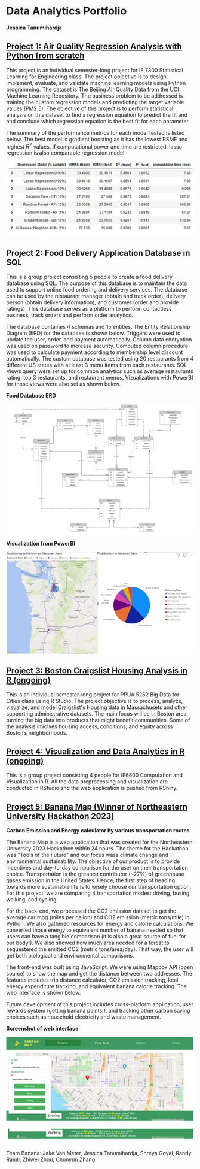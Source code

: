# Data Analytics Portfolio

**Jessica Tanumihardja**


## [Project 1: Air Quality Regression Analysis with Python from scratch](https://github.com/jtanumihardja/ML-IE7300)

This project is an individual semester-long project for IE 7300 Statistical Learning for Engineering class. The project objective is to design, implement, evaluate, and validate machine learning models using Python programming. The dataset is [The Beijing Air Quality Data](https://archive-beta.ics.uci.edu/ml/datasets/beijing+multi+site+air+quality+data) from the UCI Machine Learning Repository. The business problem to be addressed is training the custom regression models and predicting the target variable values (PM2.5). The objective of this project is to perform statistical analysis on this dataset to find a regression equation to predict the fit and and conclude which regression equation is the best fit for each parameter.

The summary of the performance metrics for each model tested is listed below. The best model is gradient boosting as it has the lowest RSME and highest $R^2$ values. If computational power and time are restricted, lasso regression is also comparable regression model. 

![](/images/AirQualityRegressionResultSummary.png)


## Project 2: Food Delivery Application Database in SQL  

This is a group project consisting 5 people to create a food delivery database using SQL. The purpose of this database is to maintain the data used to support online food ordering and delivery services. The database can be used by the restaurant manager (obtain and track order), delivery person (obtain delivery information), and customer (order and provide ratings). This database serves as a platform to perform contactless business, track orders and perform order analytics. 

The database containes 4 schemas and 15 entities. The Entity Relationship Diagram (ERD) for the database is shown below. Triggers were used to update the user, order, and payment automatically. Column data encryption was used on password to increase security. Computed column procedure was used to calculate payment according to membership level discount automatically. The custom database was tested using 20 restaurants from 4 different US states with at least 3 menu items from each restaurants. SQL Views query were set up for common analytics such as average restaurants rating, top 3 restaurants, and restaurant menus. Vizualizations with PowerBI for those views were also set as shown below. 

**Food Database ERD**

![](/images/FoodDatabase_ERD.png)


**Visualization from PowerBI**

![](/images/FoodDatabase_2.png) 



## [Project 3: Boston Craigslist Housing Analysis in R (ongoing)](https://github.com/jtanumihardja/BigDataForCities_PPUA5262)

This is an individual semester-long project for PPUA 5262 Big Data for Cities class using R Studio. The project objective is to process, analyze, visualize, and model Craigslist's Housing data in Massachusets and other supporting administrative datasets. The main focus will be in Boston area, turning the big data into products that might benefit communities. Some of the analysis involves housing access, conditions, and equity across Boston’s neighborhoods.




## [Project 4: Visualization and Data Analytics in R (ongoing)](https://github.com/jtanumihardja/IE6600_final_project)

This is a group project consisting 4 people for IE6600 Computation and Visualization in R. All the data preprocessing and visualization are conducted in RStudio and the web application is pushed from RShiny. 



## [Project 5: Banana Map (Winner of Northeastern University Hackathon 2023)](https://github.com/jwke21/team_banana_hackathon) 

**Carbon Emission and Energy calculator by various transportation routes**

The Banana Map is a web application that was created for the Northeastern University 2023 Hackathon within 24 hours. The theme for the Hackathon was "Tools of the Future" and our focus wass climate change and environmental sustainability. The objective of our product is to provide incentives and day-to-day comparison for the user on their transportation choice. Transportation is the greatest contributor (~27%) of greenhouse gases emission in the United States. Hence, the first step of heading towards more sustainable life is to wisely choose our transportation option. For this project, we are comparing 4 transportation modes: driving, busing, walking, and cycling. 

For the back-end, we processed the CO2 emission dataset to get the average car mpg (miles per gallon) and CO2 emission (metric tons/mile) in Python. We also gathered resources for energy and calorie calculations. We converted those energy to equivalent number of banana needed so that users can have a tangible comparison (it is also a great source of fuel for our body!). We also showed how much area needed for a forest to sequestered the emitted CO2 (metric tons/area/day). That way, the user will get both biological and environmental comparisons. 

The front-end was built using JavaScript. We were using Mapbox API (open source) to show the map and get the distance between two addresses. The features includes trip distance calculator, CO2 emission tracking, kcal energy expenditure tracking, and equivalent banana calorie tracking. The web interface is shown below. 

Future development of this project includes cross-platform application, user rewards system (getting banana points!), and tracking other carbon saving choices such as household electricity and waste management. 

**Screenshot of web interface**

![](/images/WebInterface_DriveAndWalk.png)

Team Banana: Jake Van Meter, Jessica Tanumihardja, Shreya Goyal, Randy Ramli, Zhiwei Zhou, Chunyun Zhang

